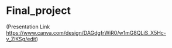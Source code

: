 # Final_project

(Presentation Link https://www.canva.com/design/DAGdgfrWiR0/w1mG8QLiS_X5Hc-v_ZlKSg/edit)